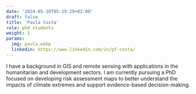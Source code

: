 ```yaml
---
date: '2024-05-10T05:29:29+02:00'
draft: false
title: 'Paula Costa'
role: phd students
weight: 1
params:
  img: paula.webp
  linkedin: https://www.linkedin.com/in/pf-costa/
---
```


I have a background in GIS and remote sensing with applications in the humanitarian and development sectors. I am currently pursuing a PhD focused on developing risk assessment maps to better understand the impacts of climate extremes and support evidence-based decision-making.